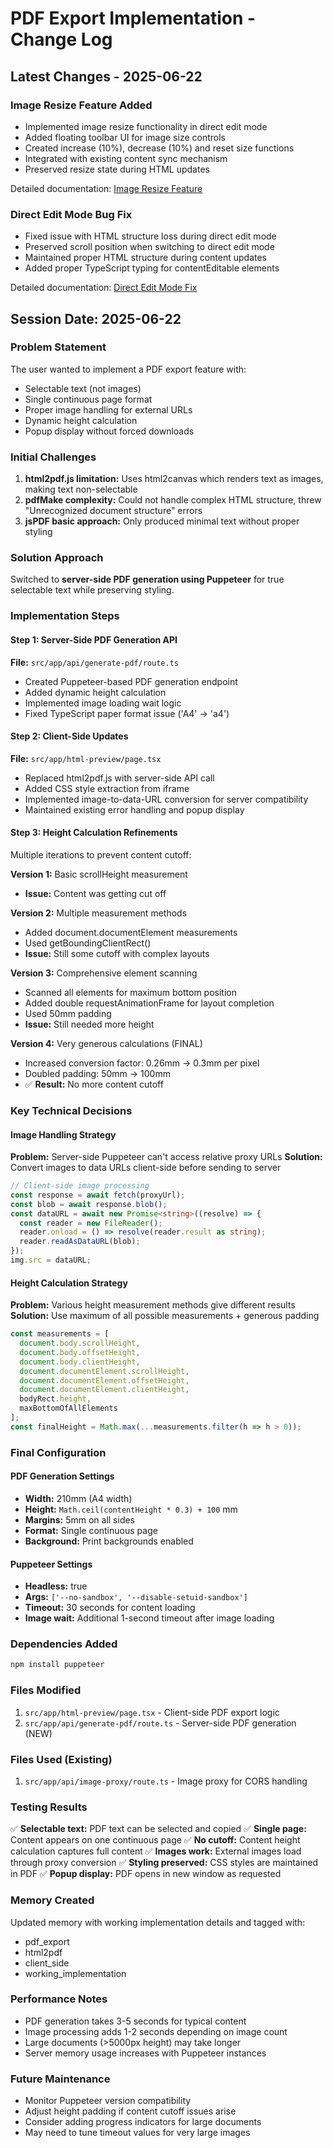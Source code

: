 # PDF Export Implementation - Change Log

## Latest Changes - 2025-06-22

### Image Resize Feature Added
- Implemented image resize functionality in direct edit mode
- Added floating toolbar UI for image size controls
- Created increase (10%), decrease (10%) and reset size functions
- Integrated with existing content sync mechanism
- Preserved resize state during HTML updates

Detailed documentation: [Image Resize Feature](./image-resize-feature.md)

### Direct Edit Mode Bug Fix
- Fixed issue with HTML structure loss during direct edit mode
- Preserved scroll position when switching to direct edit mode
- Maintained proper HTML structure during content updates
- Added proper TypeScript typing for contentEditable elements

Detailed documentation: [Direct Edit Mode Fix](./direct-edit-mode-fix.md)

## Session Date: 2025-06-22

### Problem Statement
The user wanted to implement a PDF export feature with:
- Selectable text (not images)
- Single continuous page format
- Proper image handling for external URLs
- Dynamic height calculation
- Popup display without forced downloads

### Initial Challenges
1. **html2pdf.js limitation:** Uses html2canvas which renders text as images, making text non-selectable
2. **pdfMake complexity:** Could not handle complex HTML structure, threw "Unrecognized document structure" errors
3. **jsPDF basic approach:** Only produced minimal text without proper styling

### Solution Approach
Switched to **server-side PDF generation using Puppeteer** for true selectable text while preserving styling.

### Implementation Steps

#### Step 1: Server-Side PDF Generation API
**File:** `src/app/api/generate-pdf/route.ts`
- Created Puppeteer-based PDF generation endpoint
- Added dynamic height calculation
- Implemented image loading wait logic
- Fixed TypeScript paper format issue ('A4' → 'a4')

#### Step 2: Client-Side Updates
**File:** `src/app/html-preview/page.tsx`
- Replaced html2pdf.js with server-side API call
- Added CSS style extraction from iframe
- Implemented image-to-data-URL conversion for server compatibility
- Maintained existing error handling and popup display

#### Step 3: Height Calculation Refinements
Multiple iterations to prevent content cutoff:

**Version 1:** Basic scrollHeight measurement
- **Issue:** Content was getting cut off

**Version 2:** Multiple measurement methods
- Added document.documentElement measurements
- Used getBoundingClientRect()
- **Issue:** Still some cutoff with complex layouts

**Version 3:** Comprehensive element scanning
- Scanned all elements for maximum bottom position
- Added double requestAnimationFrame for layout completion
- Used 50mm padding
- **Issue:** Still needed more height

**Version 4:** Very generous calculations (FINAL)
- Increased conversion factor: 0.26mm → 0.3mm per pixel
- Doubled padding: 50mm → 100mm
- ✅ **Result:** No more content cutoff

### Key Technical Decisions

#### Image Handling Strategy
**Problem:** Server-side Puppeteer can't access relative proxy URLs
**Solution:** Convert images to data URLs client-side before sending to server

```typescript
// Client-side image processing
const response = await fetch(proxyUrl);
const blob = await response.blob();
const dataURL = await new Promise<string>((resolve) => {
  const reader = new FileReader();
  reader.onload = () => resolve(reader.result as string);
  reader.readAsDataURL(blob);
});
img.src = dataURL;
```

#### Height Calculation Strategy
**Problem:** Various height measurement methods give different results
**Solution:** Use maximum of all possible measurements + generous padding

```typescript
const measurements = [
  document.body.scrollHeight,
  document.body.offsetHeight,
  document.body.clientHeight,
  document.documentElement.scrollHeight,
  document.documentElement.offsetHeight,
  document.documentElement.clientHeight,
  bodyRect.height,
  maxBottomOfAllElements
];
const finalHeight = Math.max(...measurements.filter(h => h > 0));
```

### Final Configuration

#### PDF Generation Settings
- **Width:** 210mm (A4 width)
- **Height:** `Math.ceil(contentHeight * 0.3) + 100` mm
- **Margins:** 5mm on all sides
- **Format:** Single continuous page
- **Background:** Print backgrounds enabled

#### Puppeteer Settings
- **Headless:** true
- **Args:** `['--no-sandbox', '--disable-setuid-sandbox']`
- **Timeout:** 30 seconds for content loading
- **Image wait:** Additional 1-second timeout after image loading

### Dependencies Added
```bash
npm install puppeteer
```

### Files Modified
1. `src/app/html-preview/page.tsx` - Client-side PDF export logic
2. `src/app/api/generate-pdf/route.ts` - Server-side PDF generation (NEW)

### Files Used (Existing)
1. `src/app/api/image-proxy/route.ts` - Image proxy for CORS handling

### Testing Results
✅ **Selectable text:** PDF text can be selected and copied
✅ **Single page:** Content appears on one continuous page
✅ **No cutoff:** Content height calculation captures full content
✅ **Images work:** External images load through proxy conversion
✅ **Styling preserved:** CSS styles are maintained in PDF
✅ **Popup display:** PDF opens in new window as requested

### Memory Created
Updated memory with working implementation details and tagged with:
- pdf_export
- html2pdf  
- client_side
- working_implementation

### Performance Notes
- PDF generation takes 3-5 seconds for typical content
- Image processing adds 1-2 seconds depending on image count
- Large documents (>5000px height) may take longer
- Server memory usage increases with Puppeteer instances

### Future Maintenance
- Monitor Puppeteer version compatibility
- Adjust height padding if content cutoff issues arise
- Consider adding progress indicators for large documents
- May need to tune timeout values for very large images
